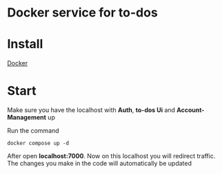 # Docker service for to-dos

# Install
[Docker](https://www.docker.com/)

# Start 
Make sure you have the localhost with **Auth**, **to-dos Ui** and  **Account-Management** up

Run the command 
```
docker compose up -d
```

After open **localhost:7000**. Now on this localhost you will redirect traffic. The changes you make in the code will automatically be updated 
